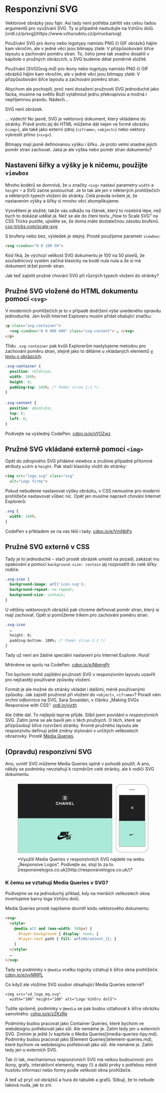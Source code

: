 # Responzivní SVG

<div class="ebook-only" markdown="1">
  Vektorové obrázky jsou fajn. Asi tady není potřeba zahltit vás celou řadou argumentů pro využívání SVG. Ty si případně nastudujte na Vzhůru dolů. [vrdl.cz/p/svg](https://www.vzhurudolu.cz/prirucka/svg)

  Používání SVG pro ikony nebo logotypy namísto PNG či GIF obrázků hájím kam vkročím, ale v jedné věci jsou bitmapy zlaté: V přizpůsobování šířce layoutu a zachování poměru stran. To, čeho jsme tak snadno dosáhli v kapitole o pružných obrázcích, u SVG budeme dělat poměrně složitě.
</div>

<div class="web-only" markdown="1">
  Používání [SVG](svg.md) pro ikony nebo logotypy namísto PNG či GIF obrázků hájím kam vkročím, ale v jedné věci jsou bitmapy zlaté: V přizpůsobování šířce layoutu a zachování poměru stran.
</div>

<!-- AdSnippet -->

Abychom ale pochopili, proč není dosažení pružnosti SVG jednoduché jako facka, musíme na světlo Boží vytáhnout jednu překvapivou a možná i nepříjemnou pravdu. Nádech…

SVG není obrázek.

… výdech! No jasně, SVG je vektorový dokument, který vkládáme do stránky. Právě proto jej do HTML můžeme dát nejen ve formě obrázku (`<img>`), ale také jako externí zdroj (`<iframe>`, `<object>`) nebo vektory vykreslit přímo (`<svg>`).

Bitmapy mají jasně definovanou výšku i šířku. Je proto velmi snadné jejich poměr stran zachovat. Jaká je ale výška nebo poměr stran dokumentu?

## Nastavení šířky a výšky je k ničemu, použijte `viewbox`

Mnoho kodérů se domnívá, že u značky `<svg>` nastaví parametry `width` a `height` – a SVG začne poslouchat. Je to tak ale jen v některých prohlížečích a některých typech vložení do stránky. Celá pravda ovšem je, že nastavením výšky a šířky si mnoho věcí zkomplikujeme.

Vysvětlení je složité, takže vás odkážu na článek, který to rozebírá lépe, než bych to dokázal udělat já. Než se ale do čtení textu „How to Scale SVG“ na CSS Tricks pustíte, ujistěte se, že doma máte dostatečnou zásobu brufenů. [css-tricks.com/scale-svg](https://css-tricks.com/scale-svg/#article-header-id-2)

S brufeny nebo bez, výsledek je stejný. Prostě použijeme parametr `viewbox`:

```html
<svg viewbox="0 0 100 50">
```

Kód říká, že výchozí velikost SVG dokumentu je 100 na 50 pixelů, že souřadnicový systém začíná klasicky na bodě nula nula a že si má dokument držet poměr stran.

Jak teď zajistit pružné chování SVG při různých typech vložení do stránky?

## Pružné SVG vložené do HTML dokumentu pomocí `<svg>`

V moderních prohlížečích je to v případě dodržení výše uvedeného opravdu jednoduché. Jen kvůli Internet Exploreru musím přidat obalující značku:

```html
<p class="svg-container">
  <svg viewbox="0 0 900 400" class="svg-content"> … </svg>
</p>  
```

Třídu `.svg-container` pak kvůli Explorerům nastylujeme metodou pro zachování poměru stran, stejně jako to děláme u vkládaných elementů [v textu o obrázcích](pruzna-media.md):

```css
.svg-container {
  position: relative;
  width: 100%;
  height: 0;
  padding-top: 100%; /* Poměr stran 1:1 */ 
}

.svg-content {
  position: absolute;
  top: 0;
  left: 0;
}
```

Podívejte na výsledný CodePen. [cdpn.io/e/oYOZwz](https://codepen.io/machal/pen/oYOZwz)


## Pružné SVG vkládané externě pomocí `<img>`

Opět do zdrojového SVG přidáme viewbox a zrušíme případně přítomné atributy `width` a `height`. Pak stačí klasicky vložit do stránky:

```html
<img src="logo.svg" class="svg"
  alt="Logo firmy">  
```

Pokud nebudeme nastavovat výšku obrázku, v CSS nemusíme pro moderní prohlížeče nastavovat vůbec nic. Opět jen musíme napravit chování Internet Explorerů:

```css
.svg {
  width: 100%;
}
```

CodePen s příkladem se na vás těší i tady. [cdpn.io/e/VmNbPx](https://codepen.io/machal/pen/VmNbPx)


## Pružné SVG externě v CSS

Tady je to jednoduché – stačí prostě obrázek umístit na pozadí, zakázat mu opakování a pomocí `background-size: contain` jej rozprostřít do celé šířky rodiče.

```css
.svg-icon {
  background-image: url('icon.svg');
  background-repeat: no-repeat;  
  background-size: contain;
}
```

U většiny vektorových obrázků pak chceme definovat poměr stran, který si mají zachovat. Opět si pomůžeme trikem pro zachování poměru stran.

```css
.svg-icon
  …
  height: 0;
  padding-bottom: 100%; /* Poměr stran 1:1 */ 
}
```

Tady už není ani žádné speciální nastavení pro Internet Explorer. Hurá! 

Mrkněme se spolu na CodePen. [cdpn.io/e/NbmgPr](https://codepen.io/machal/pen/NbmgPr)

<!-- AdSnippet -->

Tím bychom mohli zajištění pružnosti SVG v responzivním layoutu uzavřít pro nejčastěji používané způsoby vložení. 

Formát je ale možné do stránky vkládat i dalšími, méně používanými způsoby. Jak zajistit pružnost při vložení do `<object>`, `<iframe>`? Poradí vám vrchní odbornice na SVG, Sara Soueidan, v článku „Making SVGs Responsive with CSS“. [vrdl.in/yixth](https://tympanus.net/codrops/2014/08/19/making-svgs-responsive-with-css/)

Ale čtěte dál. To nejlepší teprve přijde. Slíbil jsem povídání o *responzivních* SVG. Zatím jsme se ale bavili jen o těch *pružných*. O těch, které se přizpůsobují šířce rozvržení stránky. Kromě pružného layoutu ale responzivitu definují ještě změny stylování v určitých velikostech obrazovky. Prostě [Media Queries](css3-media-queries.md).


## (Opravdu) responzivní SVG

Ano, uvnitř SVG můžeme Media Queries úplně v pohodě použít. A ano, někdy se podmínky nevztahují k rozměrům celé stránky, ale k rodiči SVG dokumentu.

<figure>
<img src="../dist/images/original/rwd-svg-logos.jpg" alt="Responsive Logos">
<figcaption markdown="1">    
*Využití Media Queries v responzivních SVG najdete na webu „Responsive Logos“. Podívejte se, stojí to za to. [responsivelogos.co.uk](http://responsivelogos.co.uk/)*
</figcaption> 
</figure>


### K čemu se vztahují Media Queries v SVG?

Podívejme se na jednoduchý příklad, kdy na menších velikostech okna invertujeme barvy loga Vzhůru dolů.

Media Queries prostě napíšeme dovnitř kódu vektorového dokumentu:

```html
<svg>
  <style>
    @media all and (max-width: 500px) {
      #layer-background { display: none; }
      #layer-text path { fill: url(#Gradient_1); }
    }
  </style>
  …
</svg>
```

Tady se podmínky v `@media` vcelku logicky vztahují k šířce okna prohlížeče. [cdpn.io/e/vyMRPL](https://codepen.io/machal/pen/vyMRPL?editors=1100#0)

Co když ale vložíme SVG soubor obsahující Media Queries externě?

```img
<img src="vd_logo_mq.svg" 
  width="100" height="100" alt="Logo Vzhůru dolů">
```  

Tušíte správně, podmínky v `@media` se pak budou vztahovat k šířce obrázku samotného. [cdnp.io/e/zZKzRe](https://codepen.io/machal/pen/zZKzRe?editors=1100)

<div class="ebook-only" markdown="1">
  Podmínky budou pracovat jako Container Queries, které bychom ve webdesignu potřebovali jako sůl. Ale nemáme je. Zatím tedy jen u externích SVG. Zmíním je ještě [v kapitole o Media Queries](media-queries-tipy.md).
</div>

<div class="web-only" markdown="1">
  Podmínky budou pracovat jako [Element Queries](element-queries.md), které bychom ve webdesignu potřebovali jako sůl. Ale nemáme je. Zatím tedy jen u externích SVG. 
</div>

Tak či tak, mechanismus responzivních SVG má velkou budoucnost: pro ikony, grafy, interaktivní elementy, mapy (!) a další prvky s potřebou měnit hustotu informací nebo formy podle velikosti okna prohlížeče.

<div class="ebook-only" markdown="1">
  A teď už pryč od obrázků a hurá do tabulek a grafů. Slibuji, že to nebude taková nuda, jak to zní.
</div>

<!-- AdSnippet -->

